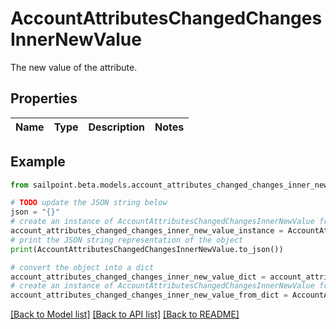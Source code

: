 # AccountAttributesChangedChangesInnerNewValue

The new value of the attribute.

## Properties

Name | Type | Description | Notes
------------ | ------------- | ------------- | -------------

## Example

```python
from sailpoint.beta.models.account_attributes_changed_changes_inner_new_value import AccountAttributesChangedChangesInnerNewValue

# TODO update the JSON string below
json = "{}"
# create an instance of AccountAttributesChangedChangesInnerNewValue from a JSON string
account_attributes_changed_changes_inner_new_value_instance = AccountAttributesChangedChangesInnerNewValue.from_json(json)
# print the JSON string representation of the object
print(AccountAttributesChangedChangesInnerNewValue.to_json())

# convert the object into a dict
account_attributes_changed_changes_inner_new_value_dict = account_attributes_changed_changes_inner_new_value_instance.to_dict()
# create an instance of AccountAttributesChangedChangesInnerNewValue from a dict
account_attributes_changed_changes_inner_new_value_from_dict = AccountAttributesChangedChangesInnerNewValue.from_dict(account_attributes_changed_changes_inner_new_value_dict)
```
[[Back to Model list]](../README.md#documentation-for-models) [[Back to API list]](../README.md#documentation-for-api-endpoints) [[Back to README]](../README.md)


